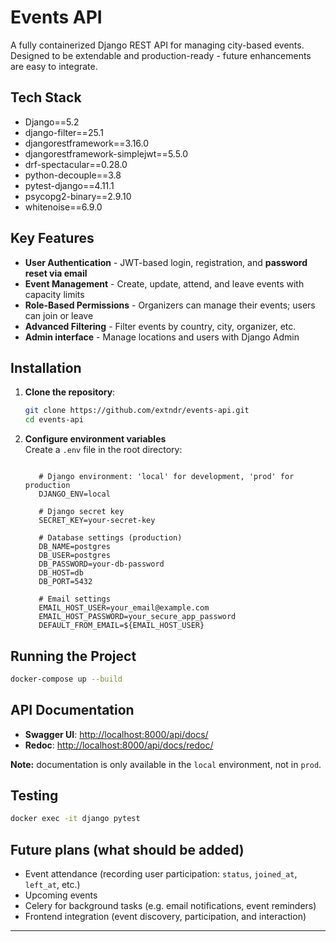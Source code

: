 # Events API

A fully containerized Django REST API for managing city-based events.  
Designed to be extendable and production-ready - future enhancements are easy to integrate.

## Tech Stack

- Django==5.2
- django-filter==25.1
- djangorestframework==3.16.0
- djangorestframework-simplejwt==5.5.0
- drf-spectacular==0.28.0
- python-decouple==3.8
- pytest-django==4.11.1
- psycopg2-binary==2.9.10
- whitenoise==6.9.0

## Key Features

- **User Authentication** - JWT-based login, registration, and **password reset via email**
- **Event Management** - Create, update, attend, and leave events with capacity limits
- **Role-Based Permissions** - Organizers can manage their events; users can join or leave  
- **Advanced Filtering** - Filter events by country, city, organizer, etc.
- **Admin interface** - Manage locations and users with Django Admin

## Installation

1. **Clone the repository**:
   ```bash
   git clone https://github.com/extndr/events-api.git
   cd events-api
   ```

2. **Configure environment variables**  
   Create a `.env` file in the root directory:
   ```env
   
      # Django environment: 'local' for development, 'prod' for production
      DJANGO_ENV=local

      # Django secret key
      SECRET_KEY=your-secret-key

      # Database settings (production)
      DB_NAME=postgres
      DB_USER=postgres
      DB_PASSWORD=your-db-password
      DB_HOST=db
      DB_PORT=5432

      # Email settings
      EMAIL_HOST_USER=your_email@example.com
      EMAIL_HOST_PASSWORD=your_secure_app_password
      DEFAULT_FROM_EMAIL=${EMAIL_HOST_USER}

   ```

## Running the Project

```bash
docker-compose up --build
```

## API Documentation

- **Swagger UI**: [http://localhost:8000/api/docs/](http://localhost:8000/api/docs/)  
- **Redoc**: [http://localhost:8000/api/docs/redoc/](http://localhost:8000/api/docs/redoc/)

**Note:** documentation is only available in the `local` environment, not in `prod`.

## Testing

```bash
docker exec -it django pytest
```

## Future plans (what should be added)

- Event attendance (recording user participation: `status`, `joined_at`, `left_at`, etc.)  
- Upcoming events
- Celery for background tasks (e.g. email notifications, event reminders)  
- Frontend integration (event discovery, participation, and interaction)

---
